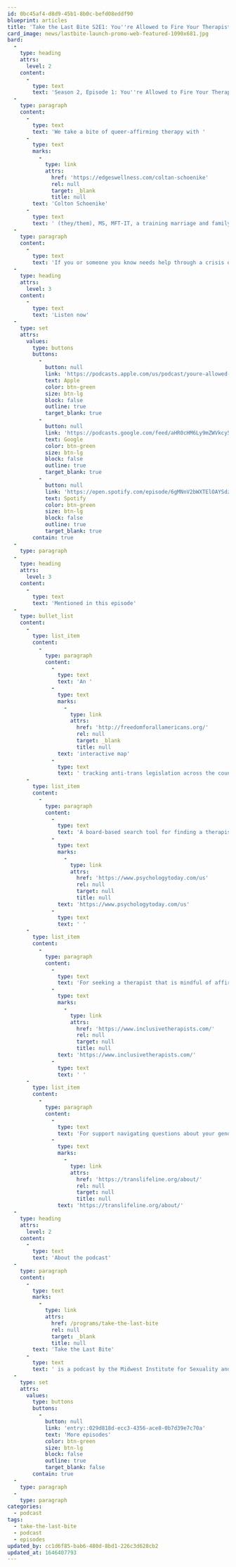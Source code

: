 ```yaml
---
id: 0bc45af4-d8d9-45b1-8b0c-befd08eddf90
blueprint: articles
title: 'Take the Last Bite S2E1: You''re Allowed to Fire Your Therapist'
card_image: news/lastbite-launch-promo-web-featured-1090x681.jpg
bard:
  -
    type: heading
    attrs:
      level: 2
    content:
      -
        type: text
        text: 'Season 2, Episode 1: You''re Allowed to Fire Your Therapist'
  -
    type: paragraph
    content:
      -
        type: text
        text: 'We take a bite of queer-affirming therapy with '
      -
        type: text
        marks:
          -
            type: link
            attrs:
              href: 'https://edgeswellness.com/coltan-schoenike'
              rel: null
              target: _blank
              title: null
        text: 'Colton Schoenike'
      -
        type: text
        text: ' (they/them), MS, MFT-IT, a training marriage and family therapist based in Menominee, Wisconsin. We talk about pro-tips for queer and trans folks seeking affirming therapists, the continued gatekeeping of trans folks seeking biomedical transitions, and what to do when you just don''t vibe with your therapist and how amazing it is when you do.'
  -
    type: paragraph
    content:
      -
        type: text
        text: 'If you or someone you know needs help through a crisis or navigating their questions about being trans, contact the Trans Lifeline Hotline at US (877) 565-88760 or CA (877) 330-6366.'
  -
    type: heading
    attrs:
      level: 3
    content:
      -
        type: text
        text: 'Listen now'
  -
    type: set
    attrs:
      values:
        type: buttons
        buttons:
          -
            button: null
            link: 'https://podcasts.apple.com/us/podcast/youre-allowed-to-fire-your-therapist/id1582890778?i=1000552559938'
            text: Apple
            color: btn-green
            size: btn-lg
            block: false
            outline: true
            target_blank: true
          -
            button: null
            link: 'https://podcasts.google.com/feed/aHR0cHM6Ly9mZWVkcy50cmFuc2lzdG9yLmZtL3Rha2UtdGhlLWxhc3QtYml0ZQ/episode/YTFlZjI3Y2UtM2Q5My00N2I1LWIxYTUtNTY4ZjAxMDkzMjRj?sa=X&ved=0CAUQkfYCahcKEwiw-bWcsaX2AhUAAAAAHQAAAAAQAQ'
            text: Google
            color: btn-green
            size: btn-lg
            block: false
            outline: true
            target_blank: true
          -
            button: null
            link: 'https://open.spotify.com/episode/6gMNnV2bWXTElOAYSdzDFf?si=69f9179a0a3841e0'
            text: Spotify
            color: btn-green
            size: btn-lg
            block: false
            outline: true
            target_blank: true
        contain: true
  -
    type: paragraph
  -
    type: heading
    attrs:
      level: 3
    content:
      -
        type: text
        text: 'Mentioned in this episode'
  -
    type: bullet_list
    content:
      -
        type: list_item
        content:
          -
            type: paragraph
            content:
              -
                type: text
                text: 'An '
              -
                type: text
                marks:
                  -
                    type: link
                    attrs:
                      href: 'http://freedomforallamericans.org/'
                      rel: null
                      target: _blank
                      title: null
                text: 'interactive map'
              -
                type: text
                text: ' tracking anti-trans legislation across the country, including bills introduced in the Midwest we should be paying attention to right now'
      -
        type: list_item
        content:
          -
            type: paragraph
            content:
              -
                type: text
                text: 'A board-based search tool for finding a therapist: '
              -
                type: text
                marks:
                  -
                    type: link
                    attrs:
                      href: 'https://www.psychologytoday.com/us'
                      rel: null
                      target: null
                      title: null
                text: 'https://www.psychologytoday.com/us'
              -
                type: text
                text: ' '
      -
        type: list_item
        content:
          -
            type: paragraph
            content:
              -
                type: text
                text: 'For seeking a therapist that is mindful of affirming marginalized clients, check out '
              -
                type: text
                marks:
                  -
                    type: link
                    attrs:
                      href: 'https://www.inclusivetherapists.com/'
                      rel: null
                      target: null
                      title: null
                text: 'https://www.inclusivetherapists.com/'
              -
                type: text
                text: ' '
      -
        type: list_item
        content:
          -
            type: paragraph
            content:
              -
                type: text
                text: 'For support navigating questions about your gender identity or during a crisis as a trans person, check out '
              -
                type: text
                marks:
                  -
                    type: link
                    attrs:
                      href: 'https://translifeline.org/about/'
                      rel: null
                      target: null
                      title: null
                text: 'https://translifeline.org/about/'
  -
    type: heading
    attrs:
      level: 2
    content:
      -
        type: text
        text: 'About the podcast'
  -
    type: paragraph
    content:
      -
        type: text
        marks:
          -
            type: link
            attrs:
              href: /programs/take-the-last-bite
              rel: null
              target: _blank
              title: null
        text: 'Take the Last Bite'
      -
        type: text
        text: ' is a podcast by the Midwest Institute for Sexuality and Gender Diversity. It''s a direct counter to the Midwest Nice mentality— highlighting advocacy and activism by queer/trans communities in the Midwest region. Through each episode, we''re aiming to unearth the often disregarded and unacknowledged contributions of queer and trans folks to social change through interviews, casual conversations and reflections on Midwest queer time, space, and place. '
  -
    type: set
    attrs:
      values:
        type: buttons
        buttons:
          -
            button: null
            link: 'entry::029d818d-ecc3-4356-ace8-0b7d39e7c70a'
            text: 'More episodes'
            color: btn-green
            size: btn-lg
            block: false
            outline: true
            target_blank: false
        contain: true
  -
    type: paragraph
  -
    type: paragraph
categories:
  - podcast
tags:
  - take-the-last-bite
  - podcast
  - episodes
updated_by: cc1d6f85-bab6-480d-8bd1-226c3d628cb2
updated_at: 1646407793
---
```

